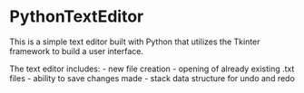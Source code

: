 # PythonTextEditor
This is a simple text editor built with Python that utilizes the Tkinter framework to build a user interface. 

The text editor includes:
    - new file creation
    - opening of already existing .txt files
    - ability to save changes made
    - stack data structure for undo and redo
